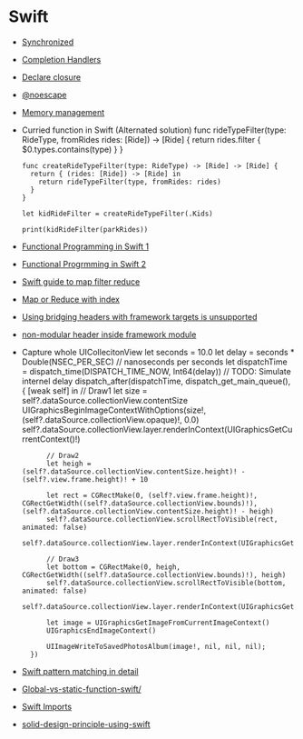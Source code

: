 # Swift

* [Synchronized](http://yuhua-chen.logdown.com/posts/253806-synchronized-on-swift)
* [Completion Handlers](https://thatthinginswift.com/completion-handlers/)
* [Declare closure](http://fuckingclosuresyntax.com)
* [@noescape](http://stackoverflow.com/questions/28427436/noescape-attribute-in-swift-1-2)
* [Memory management](http://katalisha.com/2016/01/22/ARC-Swift-closures-and-weak-self.html)
* Curried function in Swift (Alternated solution)
      func rideTypeFilter(type: RideType, fromRides rides: [Ride]) -> [Ride] {
        return rides.filter { $0.types.contains(type) }
      }

      func createRideTypeFilter(type: RideType) -> [Ride] -> [Ride] {
        return { (rides: [Ride]) -> [Ride] in
          return rideTypeFilter(type, fromRides: rides)
        }
      }

      let kidRideFilter = createRideTypeFilter(.Kids)

      print(kidRideFilter(parkRides))
      
* [Functional Programming in Swift 1](https://www.raywenderlich.com/114456/introduction-functional-programming-swift)
* [Functional Progrmming in Swift 2](https://www.raywenderlich.com/82599/swift-functional-programming-tutorial)
* [Swift guide to map filter reduce](http://useyourloaf.com/blog/swift-guide-to-map-filter-reduce/)    
* [Map or Reduce with index](http://stackoverflow.com/questions/28012205/map-or-reduce-with-index-in-swift)
* [Using bridging headers with framework targets is unsupported](http://stackoverflow.com/questions/24875745/xcode-6-beta-4-using-bridging-headers-with-framework-targets-is-unsupported)
* [non-modular header inside framework module](http://stackoverflow.com/questions/24103169/swift-compiler-error-non-modular-header-inside-framework-module)
* Capture whole UICollecitonView
        let seconds = 10.0
        let delay = seconds * Double(NSEC_PER_SEC)  // nanoseconds per seconds
        let dispatchTime = dispatch_time(DISPATCH_TIME_NOW, Int64(delay))
        // TODO: Simulate internel delay
        dispatch_after(dispatchTime, dispatch_get_main_queue(), { [weak self] in
            // Draw1
            let size = self?.dataSource.collectionView.contentSize
            UIGraphicsBeginImageContextWithOptions(size!, (self?.dataSource.collectionView.opaque)!, 0.0)
          self?.dataSource.collectionView.layer.renderInContext(UIGraphicsGetCurrentContext()!)
            
            // Draw2
            let heigh = (self?.dataSource.collectionView.contentSize.height)! - (self?.view.frame.height)! + 10
            
            let rect = CGRectMake(0, (self?.view.frame.height)!, CGRectGetWidth((self?.dataSource.collectionView.bounds)!), (self?.dataSource.collectionView.contentSize.height)! - heigh)
            self?.dataSource.collectionView.scrollRectToVisible(rect, animated: false)
            self?.dataSource.collectionView.layer.renderInContext(UIGraphicsGetCurrentContext()!)
            
            // Draw3
            let bottom = CGRectMake(0, heigh, CGRectGetWidth((self?.dataSource.collectionView.bounds)!), heigh)
            self?.dataSource.collectionView.scrollRectToVisible(bottom, animated: false)
            self?.dataSource.collectionView.layer.renderInContext(UIGraphicsGetCurrentContext()!)
            
            let image = UIGraphicsGetImageFromCurrentImageContext()
            UIGraphicsEndImageContext()

            UIImageWriteToSavedPhotosAlbum(image!, nil, nil, nil);
        })
* [Swift pattern matching in detail](https://appventure.me/2015/08/20/swift-pattern-matching-in-detail/)
* [Global-vs-static-function-swift/](https://borgs.cybrilla.com/tils/global-vs-static-function-swift/)
* [Swift Imports](https://robots.thoughtbot.com/swift-imports)
* [solid-design-principle-using-swift](https://codeburst.io/solid-design-principle-using-swift-fa67443672b8)
